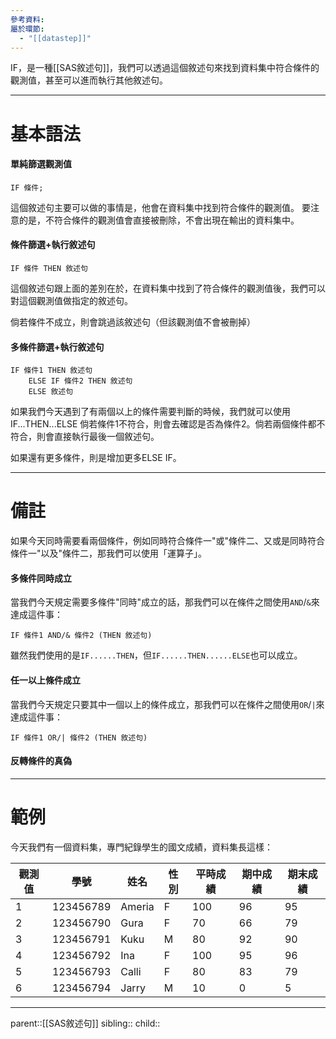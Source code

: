 ```yaml
---
參考資料: 
屬於環節:
  - "[[datastep]]"
---
```

IF，是一種[[SAS敘述句]]，我們可以透過這個敘述句來找到資料集中符合條件的觀測值，甚至可以進而執行其他敘述句。
- - -
# 基本語法
#### 單純篩選觀測值
```SAS
IF 條件;
```
這個敘述句主要可以做的事情是，他會在資料集中找到符合條件的觀測值。
要注意的是，不符合條件的觀測值會直接被刪除，不會出現在輸出的資料集中。
#### 條件篩選+執行敘述句
```SAS
IF 條件 THEN 敘述句
```
這個敘述句跟上面的差別在於，在資料集中找到了符合條件的觀測值後，我們可以對這個觀測值做指定的敘述句。

倘若條件不成立，則會跳過該敘述句（但該觀測值不會被刪掉）
#### 多條件篩選+執行敘述句
```SAS
IF 條件1 THEN 敘述句
	ELSE IF 條件2 THEN 敘述句
	ELSE 敘述句
```
如果我們今天遇到了有兩個以上的條件需要判斷的時候，我們就可以使用IF...THEN...ELSE
倘若條件1不符合，則會去確認是否為條件2。倘若兩個條件都不符合，則會直接執行最後一個敘述句。

如果還有更多條件，則是增加更多ELSE IF。
- - -
# 備註
如果今天同時需要看兩個條件，例如同時符合條件一"或"條件二、又或是同時符合條件一"以及"條件二，那我們可以使用「運算子」。
#### 多條件同時成立
當我們今天規定需要多條件"同時"成立的話，那我們可以在條件之間使用`AND`/`&`來達成這件事：
```SAS
IF 條件1 AND/& 條件2 (THEN 敘述句)
```
雖然我們使用的是`IF......THEN`，但`IF......THEN......ELSE`也可以成立。
#### 任一以上條件成立
當我們今天規定只要其中一個以上的條件成立，那我們可以在條件之間使用`OR`/`|`來達成這件事：
```SAS
IF 條件1 OR/| 條件2 (THEN 敘述句)
```
#### 反轉條件的真偽
- - -
# 範例
今天我們有一個資料集，專門紀錄學生的國文成績，資料集長這樣：

| 觀測值 | 學號        | 姓名     | 性別  | 平時成績 | 期中成績 | 期末成績 |
| --- | --------- | ------ | --- | ---- | ---- | ---- |
| 1   | 123456789 | Ameria | F   | 100  | 96   | 95   |
| 2   | 123456790 | Gura   | F   | 70   | 66   | 79   |
| 3   | 123456791 | Kuku   | M   | 80   | 92   | 90   |
| 4   | 123456792 | Ina    | F   | 100  | 95   | 96   |
| 5   | 123456793 | Calli  | F   | 80   | 83   | 79   |
| 6   | 123456794 | Jarry  | M   | 10   | 0    | 5    |


- - -
parent::[[SAS敘述句]]
sibling::
child::